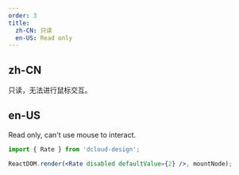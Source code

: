 ```yaml
---
order: 3
title:
  zh-CN: 只读
  en-US: Read only
---
```


## zh-CN

只读，无法进行鼠标交互。

## en-US

Read only, can't use mouse to interact.

```jsx
import { Rate } from 'dcloud-design';

ReactDOM.render(<Rate disabled defaultValue={2} />, mountNode);
```
